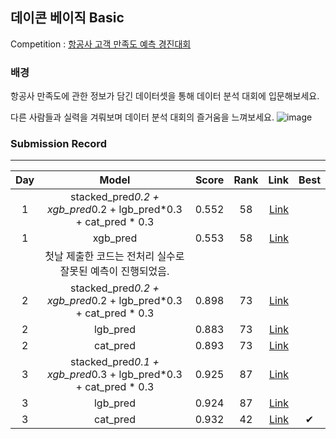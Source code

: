 ## 데이콘 베이직 Basic 

Competition : [항공사 고객 만족도 예측 경진대회](https://dacon.io/competitions/official/235871/overview/description)

###  배경


항공사 만족도에 관한 정보가 담긴 데이터셋을 통해 데이터 분석 대회에 입문해보세요.

다른 사람들과 실력을 겨뤄보며 데이터 분석 대회의 즐거움을 느껴보세요.
![image](https://user-images.githubusercontent.com/54428934/152941783-3a4dafca-de5b-4d9c-a32b-06fae275a80b.png)

### Submission Record
-----

| Day |    Model                                   | Score        | Rank                                      | Link        | Best |
| :---------:  | :-----------:                                | :-------------------: | :-------------------:                         |  -------------------: | :-------------------: |
| 1             | stacked_pred*0.2 + xgb_pred*0.2 + lgb_pred*0.3 + cat_pred * 0.3              | 0.552           | 58           |  [Link](https://github.com/dlarhkd1211/Dacon/blob/master/Airline_Service/day1_submission/stack_submission.csv)       | |
| 1             | xgb_pred            |0.553           | 58 |   [Link](https://github.com/dlarhkd1211/Dacon/blob/master/Airline_Service/day1_submission/xgb_submission.csv)|  |
||첫날 제출한 코드는 전처리 실수로 잘못된 예측이 진행되었음.||||
| 2             | stacked_pred*0.2 + xgb_pred*0.2 + lgb_pred*0.3 + cat_pred * 0.3              | 0.898           | 73           |  [Link](https://github.com/dlarhkd1211/Dacon/blob/master/Airline_Service/day2_submission/stack_submission.csv)       ||
| 2            |lgb_pred            | 0.883           | 73           |  [Link](https://github.com/dlarhkd1211/Dacon/blob/master/Airline_Service/day2_submission/lgb_submission.csv)       | |
| 2             |cat_pred           | 0.893           | 73           |  [Link](https://github.com/dlarhkd1211/Dacon/blob/master/Airline_Service/day2_submission/cat_submission.csv)       | |
| 3             | stacked_pred*0.1 + xgb_pred*0.3 + lgb_pred*0.3 + cat_pred * 0.3              | 0.925           | 87           |  [Link](https://github.com/dlarhkd1211/Dacon/blob/master/Airline_Service/day3_submission/stack_submission.csv)       | |
| 3            |lgb_pred            | 0.924           | 87           |  [Link](https://github.com/dlarhkd1211/Dacon/blob/master/Airline_Service/day3_submission/lgb_submission.csv)       | |
| 3             |cat_pred           | 0.932          | 42           |  [Link](https://github.com/dlarhkd1211/Dacon/blob/master/Airline_Service/day3_submission/cat_submission.csv)       |✔ |
